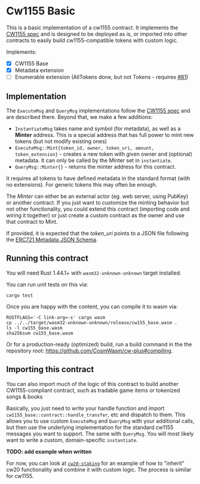 # Cw1155 Basic

This is a basic implementation of a cw1155 contract. It implements
the [CW1155 spec](../../packages/cw1155/README.md) and is designed to
be deployed as is, or imported into other contracts to easily build
cw1155-compatible tokens with custom logic.

Implements:

- [x] CW1155 Base
- [x] Metadata extension
- [ ] Enumerable extension (AllTokens done, but not Tokens - requires [#81](https://github.com/CosmWasm/cw-plus/issues/81))

## Implementation

The `ExecuteMsg` and `QueryMsg` implementations follow the [CW1155 spec](../../packages/cw1155/README.md) and are described there.
Beyond that, we make a few additions:

* `InstantiateMsg` takes name and symbol (for metadata), as well as a **Minter** address. This is a special address that has full 
power to mint new tokens (but not modify existing ones)
* `ExecuteMsg::Mint{token_id, owner, token_uri, amount, token_extension}` - creates a new token with given owner and (optional) metadata. It can only be called by
the Minter set in `instantiate`.
* `QueryMsg::Minter{}` - returns the minter address for this contract.

It requires all tokens to have defined metadata in the standard format (with no extensions). For generic tokens this may
often be enough.

The *Minter* can either be an external actor (eg. web server, using PubKey) or another contract. If you just want to customize
the minting behavior but not other functionality, you could extend this contract (importing code and wiring it together)
or just create a custom contract as the owner and use that contract to Mint.

If provided, it is expected that the _token_uri_ points to a JSON file following the [ERC721 Metadata JSON Schema](https://eips.ethereum.org/EIPS/eip-721).

## Running this contract

You will need Rust 1.44.1+ with `wasm32-unknown-unknown` target installed.

You can run unit tests on this via: 

`cargo test`

Once you are happy with the content, you can compile it to wasm via:

```
RUSTFLAGS='-C link-arg=-s' cargo wasm
cp ../../target/wasm32-unknown-unknown/release/cw155_base.wasm .
ls -l cw155_base.wasm
sha256sum cw155_base.wasm
```

Or for a production-ready (optimized) build, run a build command in the
the repository root: https://github.com/CosmWasm/cw-plus#compiling.

## Importing this contract

You can also import much of the logic of this contract to build another
CW1155-compliant contract, such as tradable game items or tokenized
songs & books

Basically, you just need to write your handle function and import 
`cw1155_base::contract::handle_transfer`, etc and dispatch to them.
This allows you to use custom `ExecuteMsg` and `QueryMsg` with your additional
calls, but then use the underlying implementation for the standard cw1155
messages you want to support. The same with `QueryMsg`. You will most
likely want to write a custom, domain-specific `instantiate`.

**TODO: add example when written**

For now, you can look at [`cw20-staking`](../cw20-staking/README.md)
for an example of how to "inherit" cw20 functionality and combine it with custom logic.
The process is similar for cw1155.
